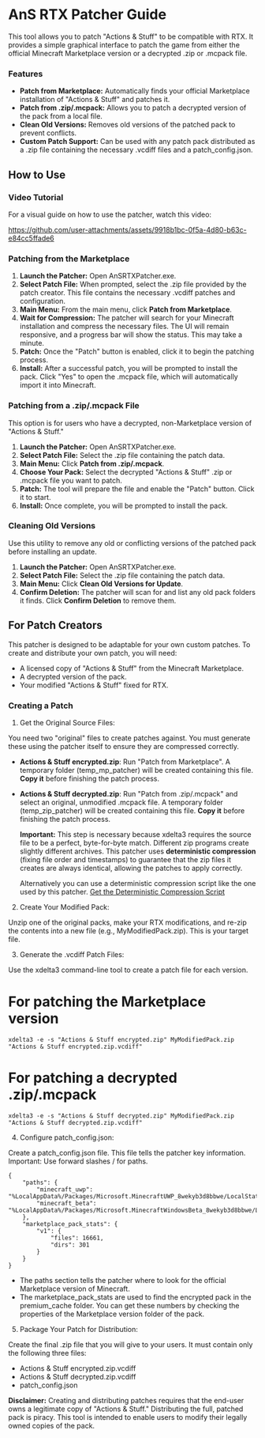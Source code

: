 # AnS RTX Patcher Guide

This tool allows you to patch "Actions & Stuff" to be compatible with RTX. It provides a simple graphical interface to patch the game from either the official Minecraft Marketplace version or a decrypted .zip or .mcpack file.


### Features



* **Patch from Marketplace:** Automatically finds your official Marketplace installation of "Actions & Stuff" and patches it.
* **Patch from .zip/.mcpack:** Allows you to patch a decrypted version of the pack from a local file.
* **Clean Old Versions:** Removes old versions of the patched pack to prevent conflicts.
* **Custom Patch Support:** Can be used with any patch pack distributed as a .zip file containing the necessary .vcdiff files and a patch_config.json.


## How to Use


### Video Tutorial

For a visual guide on how to use the patcher, watch this video:

https://github.com/user-attachments/assets/9918b1bc-0f5a-4d80-b63c-e84cc5ffade6



### Patching from the Marketplace



1. **Launch the Patcher:** Open AnSRTXPatcher.exe.
2. **Select Patch File:** When prompted, select the .zip file provided by the patch creator. This file contains the necessary .vcdiff patches and configuration.
3. **Main Menu:** From the main menu, click **Patch from Marketplace**.
4. **Wait for Compression:** The patcher will search for your Minecraft installation and compress the necessary files. The UI will remain responsive, and a progress bar will show the status. This may take a minute.
5. **Patch:** Once the "Patch" button is enabled, click it to begin the patching process.
6. **Install:** After a successful patch, you will be prompted to install the pack. Click "Yes" to open the .mcpack file, which will automatically import it into Minecraft.


### Patching from a .zip/.mcpack File

This option is for users who have a decrypted, non-Marketplace version of "Actions & Stuff."



1. **Launch the Patcher:** Open AnSRTXPatcher.exe.
2. **Select Patch File:** Select the .zip file containing the patch data.
3. **Main Menu:** Click **Patch from .zip/.mcpack**.
4. **Choose Your Pack:** Select the decrypted "Actions & Stuff" .zip or .mcpack file you want to patch.
5. **Patch:** The tool will prepare the file and enable the "Patch" button. Click it to start.
6. **Install:** Once complete, you will be prompted to install the pack.


### Cleaning Old Versions

Use this utility to remove any old or conflicting versions of the patched pack before installing an update.



1. **Launch the Patcher:** Open AnSRTXPatcher.exe.
2. **Select Patch File:** Select the .zip file containing the patch data.
3. **Main Menu:** Click **Clean Old Versions for Update**.
4. **Confirm Deletion:** The patcher will scan for and list any old pack folders it finds. Click **Confirm Deletion** to remove them.


## For Patch Creators

This patcher is designed to be adaptable for your own custom patches. To create and distribute your own patch, you will need:



* A licensed copy of "Actions & Stuff" from the Minecraft Marketplace.
* A decrypted version of the pack.
* Your modified "Actions & Stuff" fixed for RTX.


### Creating a Patch

1. Get the Original Source Files:

You need two "original" files to create patches against. You must generate these using the patcher itself to ensure they are compressed correctly.



* **Actions & Stuff encrypted.zip**: Run "Patch from Marketplace". A temporary folder (temp_mp_patcher) will be created containing this file. **Copy it** before finishing the patch process.
* **Actions & Stuff decrypted.zip**: Run "Patch from .zip/.mcpack" and select an original, unmodified .mcpack file. A temporary folder (temp_zip_patcher) will be created containing this file. **Copy it** before finishing the patch process.

    **Important:** This step is necessary because xdelta3 requires the source file to be a perfect, byte-for-byte match. Different zip programs create slightly different archives. This patcher uses **deterministic compression** (fixing file order and timestamps) to guarantee that the zip files it creates are always identical, allowing the patches to apply correctly.


    Alternatively you can use a deterministic compression script like the one used by this patcher. [Get the Deterministic Compression Script](https://github.com/Felix-Chaos/A-S-Minecraft-RTX-Community-Patcher/blob/main/tools/Folder%20Zip%20Determenistic/deterministic_zipper.py)

2. Create Your Modified Pack:

Unzip one of the original packs, make your RTX modifications, and re-zip the contents into a new file (e.g., MyModifiedPack.zip). This is your target file.

3. Generate the .vcdiff Patch Files:

Use the xdelta3 command-line tool to create a patch file for each version.

# For patching the Marketplace version 
`xdelta3 -e -s "Actions & Stuff encrypted.zip" MyModifiedPack.zip "Actions & Stuff encrypted.zip.vcdiff"` 
 
# For patching a decrypted .zip/.mcpack 
`xdelta3 -e -s "Actions & Stuff decrypted.zip" MyModifiedPack.zip "Actions & Stuff decrypted.zip.vcdiff"` 


4. Configure patch_config.json:

Create a patch_config.json file. This file tells the patcher key information. Important: Use forward slashes / for paths.
```
{ 
    "paths": { 
        "minecraft_uwp": "%LocalAppData%/Packages/Microsoft.MinecraftUWP_8wekyb3d8bbwe/LocalState", 
        "minecraft_beta": "%LocalAppData%/Packages/Microsoft.MinecraftWindowsBeta_8wekyb3d8bbwe/LocalState" 
    }, 
    "marketplace_pack_stats": { 
        "v1": { 
            "files": 16661, 
            "dirs": 301 
        } 
    } 
} 
```



* The paths section tells the patcher where to look for the official Marketplace version of Minecraft.
* The marketplace_pack_stats are used to find the encrypted pack in the premium_cache folder. You can get these numbers by checking the properties of the Marketplace version folder of the pack.

5. Package Your Patch for Distribution:

Create the final .zip file that you will give to your users. It must contain only the following three files:



* Actions & Stuff encrypted.zip.vcdiff
* Actions & Stuff decrypted.zip.vcdiff
* patch_config.json

**Disclaimer:** Creating and distributing patches requires that the end-user owns a legitimate copy of "Actions & Stuff." Distributing the full, patched pack is piracy. This tool is intended to enable users to modify their legally owned copies of the pack.
